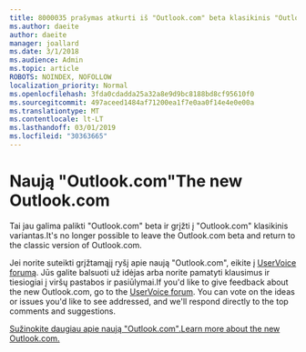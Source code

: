 ```yaml
---
title: 8000035 prašymas atkurti iš "Outlook.com" beta klasikinis "Outlook.com"
ms.author: daeite
author: daeite
manager: joallard
ms.date: 3/1/2018
ms.audience: Admin
ms.topic: article
ROBOTS: NOINDEX, NOFOLLOW
localization_priority: Normal
ms.openlocfilehash: 3fda0cdadda25a32a8e9d9bc8188bd8cf95610f0
ms.sourcegitcommit: 497aceed1484af71200ea1f7e0aa0f14e4e0e00a
ms.translationtype: MT
ms.contentlocale: lt-LT
ms.lasthandoff: 03/01/2019
ms.locfileid: "30363665"
---
```

# <a name="the-new-outlookcom"></a><span data-ttu-id="560a3-102">Naują "Outlook.com"</span><span class="sxs-lookup"><span data-stu-id="560a3-102">The new Outlook.com</span></span>

<span data-ttu-id="560a3-103">Tai jau galima palikti "Outlook.com" beta ir grįžti į "Outlook.com" klasikinis variantas.</span><span class="sxs-lookup"><span data-stu-id="560a3-103">It's no longer possible to leave the Outlook.com beta and return to the classic version of Outlook.com.</span></span>

<span data-ttu-id="560a3-p101">Jei norite suteikti grįžtamąjį ryšį apie naują "Outlook.com", eikite į [UserVoice forumą](https://go.microsoft.com/fwlink/p/?linkid=851599). Jūs galite balsuoti už idėjas arba norite pamatyti klausimus ir tiesiogiai į viršų pastabos ir pasiūlymai.</span><span class="sxs-lookup"><span data-stu-id="560a3-p101">If you'd like to give feedback about the new Outlook.com, go to the [UserVoice forum](https://go.microsoft.com/fwlink/p/?linkid=851599). You can vote on the ideas or issues you'd like to see addressed, and we'll respond directly to the top comments and suggestions.</span></span>

[<span data-ttu-id="560a3-106">Sužinokite daugiau apie naują "Outlook.com".</span><span class="sxs-lookup"><span data-stu-id="560a3-106">Learn more about the new Outlook.com.</span></span>](https://go.microsoft.com/fwlink/p/?linkid=874356)